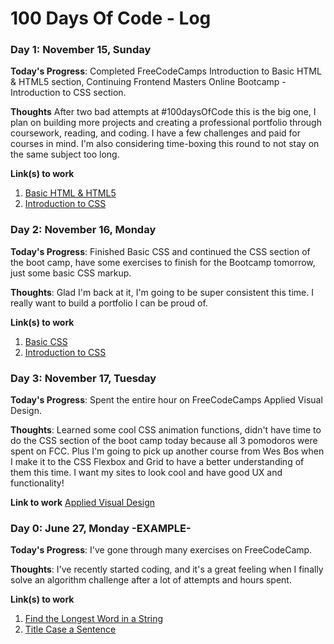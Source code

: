 # 100 Days Of Code - Log

### Day 1: November 15, Sunday

**Today's Progress**: Completed FreeCodeCamps Introduction to Basic HTML & HTML5 section, Continuing Frontend Masters Online Bootcamp - Introduction to CSS section.

**Thoughts** After two bad attempts at #100daysOfCode this is the big one, I plan on building more projects and creating a professional portfolio through coursework, reading, and coding. I have a few challenges and paid for courses in mind. I'm also considering time-boxing this round to not stay on the same subject too long. 

**Link(s) to work**
1. [Basic HTML & HTML5](https://www.freecodecamp.org/learn/responsive-web-design/basic-html-and-html5/)
2. [Introduction to CSS](https://frontendmasters.com/bootcamp/introduction-css/)

### Day 2: November 16, Monday 

**Today's Progress**: Finished Basic CSS and continued the CSS section of the boot camp, have some exercises to finish for the Bootcamp tomorrow, just some basic CSS markup.

**Thoughts**: Glad I'm back at it, I'm going to be super consistent this time. I really want to build a portfolio I can be proud of.

**Link(s) to work**
1. [Basic CSS](https://www.freecodecamp.org/learn/responsive-web-design/basic-css/)
2. [Introduction to CSS](https://frontendmasters.com/bootcamp/introduction-css/)

### Day 3: November 17, Tuesday 

**Today's Progress**: Spent the entire hour on FreeCodeCamps Applied Visual Design.

**Thoughts**: Learned some cool CSS animation functions, didn't have time to do the CSS section of the boot camp today because all 3 pomodoros were spent on FCC. Plus I'm going to pick up another course from Wes Bos when I make it to the CSS Flexbox and Grid to have a better understanding of them this time. I want my sites to look cool and have good UX and functionality!

**Link to work**
  [Applied Visual Design](https://www.freecodecamp.org/learn/responsive-web-design/applied-visual-design/)


### Day 0: June 27, Monday -EXAMPLE-

**Today's Progress**: I've gone through many exercises on FreeCodeCamp.

**Thoughts**: I've recently started coding, and it's a great feeling when I finally solve an algorithm challenge after a lot of attempts and hours spent.

**Link(s) to work**
1. [Find the Longest Word in a String](https://www.freecodecamp.com/challenges/find-the-longest-word-in-a-string)
2. [Title Case a Sentence](https://www.freecodecamp.com/challenges/title-case-a-sentence)

